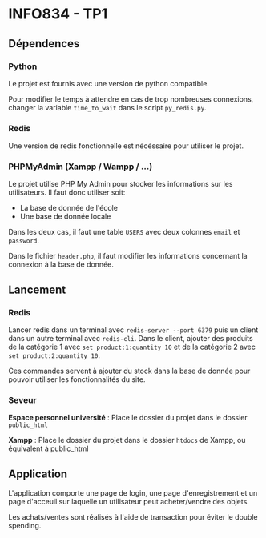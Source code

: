 # INFO834 - TP1

## Dépendences 

### Python

Le projet est fournis avec une version de python compatible.

Pour modifier le temps à attendre en cas de trop nombreuses connexions, changer la variable `time_to_wait` dans le script `py_redis.py`.

### Redis

Une version de redis fonctionnelle est nécéssaire pour utiliser le projet. 

### PHPMyAdmin (Xampp / Wampp / ...)

Le projet utilise PHP My Admin pour stocker les informations sur les utilisateurs. Il faut donc utiliser soit: 
- La base de donnée de l'école
- Une base de donnée locale


Dans les deux cas, il faut une table `USERS` avec deux colonnes `email` et `password`.

Dans le fichier `header.php`, il faut modifier les informations concernant la connexion à la base de donnée.

## Lancement

### Redis

Lancer redis dans un terminal avec `redis-server --port 6379` puis un client dans un autre terminal avec `redis-cli`. Dans le client, ajouter des produits de la catégorie 1 avec `set product:1:quantity 10` et de la catégorie 2 avec `set product:2:quantity 10`.

Ces commandes servent à ajouter du stock dans la base de donnée pour pouvoir utiliser les fonctionnalités du site. 

### Seveur

**Espace personnel université** : Place le dossier du projet dans le dossier `public_html`

**Xampp** : Place le dossier du projet dans le dossier `htdocs` de Xampp, ou équivalent à public_html

## Application

L'application comporte une page de login, une page d'enregistrement et un page d'acceuil sur laquelle un utilisateur peut acheter/vendre des objets.

Les achats/ventes sont réalisés à l'aide de transaction pour éviter le double spending. 






